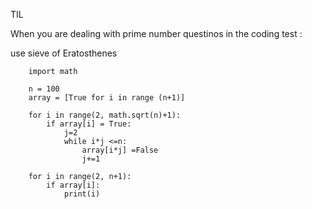 TIL

When you are dealing with prime number questinos in the coding test :


use sieve of Eratosthenes


        import math 

        n = 100
        array = [True for i in range (n+1)]

        for i in range(2, math.sqrt(n)+1):
            if array[i] = True:
                j=2
                while i*j <=n:
                    array[i*j] =False
                    j+=1

        for i in range(2, n+1):
            if array[i]:
                print(i)




